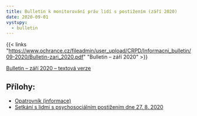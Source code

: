 ```yaml
---
title: Bulletin k monitorování práv lidí s postižením (září 2020)
date: 2020-09-01
vystupy:
  - bulletin
---
```


{{< links "https://www.ochrance.cz/fileadmin/user_upload/CRPD/Informacni_bulletin/09-2020/Bulletin-zari_2020.pdf" "Bulletin – září 2020" >}}

[Bulletin – září 2020 – textová verze](https://www.ochrance.cz/fileadmin/user_upload/CRPD/Informacni_bulletin/09-2020/Bulletin_-_zari_2020.docx)

## Přílohy:

- [Opatrovník (informace)](https://www.ochrance.cz/fileadmin/user_upload/CRPD/Informacni_bulletin/09-2020/informace_-_Opatrovnik.docx)
- [Setkání s lidmi s psychosociálním postižením dne 27. 8. 2020](https://www.ochrance.cz/fileadmin/user_upload/CRPD/Informacni_bulletin/09-2020/Setkani_s_lidmi_s_psychosocialnim_postizenim_-_shrnuti.docx)
